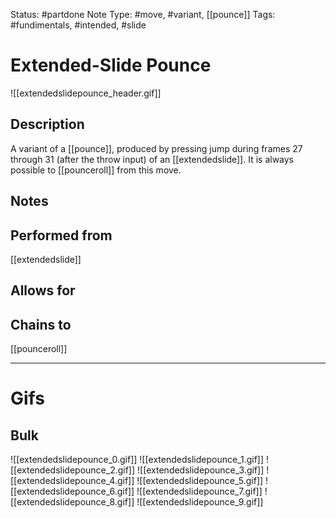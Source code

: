 Status: #partdone
Note Type: #move, #variant, [[pounce]]
Tags: #fundimentals, #intended, #slide 

# Extended-Slide Pounce
![[extendedslidepounce_header.gif]]
## Description
A variant of a [[pounce]], produced by pressing jump during frames 27 through 31 (after the throw input) of an [[extendedslide]]. It is always possible to [[pounceroll]] from this move.

## Notes


## Performed from
[[extendedslide]]

## Allows for


## Chains to
[[pounceroll]]

___
# Gifs
## Bulk
![[extendedslidepounce_0.gif]]
![[extendedslidepounce_1.gif]]
![[extendedslidepounce_2.gif]]
![[extendedslidepounce_3.gif]]
![[extendedslidepounce_4.gif]]
![[extendedslidepounce_5.gif]]
![[extendedslidepounce_6.gif]]
![[extendedslidepounce_7.gif]]
![[extendedslidepounce_8.gif]]
![[extendedslidepounce_9.gif]]